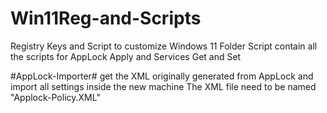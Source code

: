 # Win11Reg-and-Scripts
Registry Keys and Script to customize Windows 11 
Folder Script contain all the scripts for AppLock Apply and Services Get and Set

#AppLock-Importer# get the XML originally generated from AppLock and import all settings inside the new machine
The XML file need to be named "Applock-Policy.XML"

